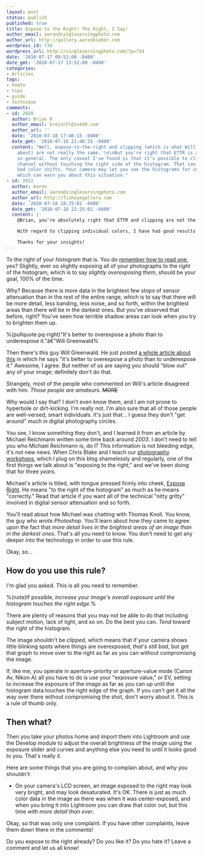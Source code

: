 ```yaml
---
layout: post
status: publish
published: true
title: Expose to the Right! The Right, I Say!
author_email: aaron@singleservingphoto.com
author_url: http://gallery.aaronbieber.com
wordpress_id: 734
wordpress_url: http://singleservingphoto.com/?p=734
date: '2010-07-17 09:52:00 -0400'
date_gmt: '2010-07-17 13:52:00 -0400'
categories:
- Articles
tags:
- howto
- tips
- guide
- technique
comments:
- id: 2020
  author: Brian R
  author_email: breischl@zx440.com
  author_url: ''
  date: '2010-07-18 17:46:15 -0400'
  date_gmt: '2010-07-18 21:46:15 -0400'
  content: "Well, expose-to-the-right and clipping (which is what Will is talking
    about) are not really the same. \n\nBut you're right that ETTR is a good idea
    in general. The only caveat I've found is that it's possible to clip one color
    channel without touching the right side of the histogram. That can give you some
    bad color shifts. Your camera may let you see the histograms for individual channels,
    which can warn you about this situation."
- id: 2022
  author: Aaron
  author_email: aaron@singleservingphoto.com
  author_url: http://fisheyegallery.com
  date: '2010-07-18 18:25:01 -0400'
  date_gmt: '2010-07-18 22:25:01 -0400'
  content: |-
    @Brian, you're absolutely right that ETTR and clipping are not the same thing. I wanted to be careful not to give the impression that actually overexposing is a good idea (in terms of losing data, or clipping), though exposing toward the right is.

    With regard to clipping individual colors, I have had good results clipping the red channel in sunset shots in the past, although your mileage may vary. As you say, if your camera offers an RGB histogram view and you are concerned with that possibility, it's a good idea to use it.

    Thanks for your insights!
---
```

To the right of your _histogram_ that is. You do
[remember how to read one](/articles/2007/06/03/histograms-huh/),
yes?  Slightly, ever so slightly exposing all of your photographs to the _right_
of the histogram, which is to say _slightly overexposing them_, should be your
goal, 100% of the time.

Why? Because there is more data in the brightest few stops of sensor
attenuation than in the rest of the entire range, which is to say that
there will be more detail, less banding, less noise, and so forth,
within the brightest areas than there will be in the darkest ones. But
you've observed that before, right? You've seen how terrible shadow
areas can look when you try to brighten them up.

%(pullquote pq-right)"It's better to overexpose a photo than to
underexpose it."â€”Will Greenwald%

Then there's this guy Will Greenwald. He just posted
[a whole article about this](http://www.tested.com/news/underexposed-vs-overexposed-photos-which-is-worse/558/)
in which he says "it's better to overexpose a photo than to underexpose
it." Awesome, I agree. But neither of us are saying you should "blow
out" any of your image; definitely don't do that.

Strangely, most of the people who commented on Will's article disagreed
with him. _Those people are amateurs_. ~~MORE~~

Why would I say that? I don't even know them, and I am not prone to
hyperbole or dirt-kicking. I'm really not. I'm also sure that all of
those people are well-versed, smart individuals. It's just that... I
guess they don't "get around" much in digital photography circles.

You see, I know something they don't, and I learned it from an article
by Michael Reichmann written some time back around _2003_. I don't
need to tell you who Michael Reichmann is, do I? This information is not
bleeding edge, it's not new news. When Chris Blake and I teach our
[photography workshops](http://artphotoworkshops.com), which I plug on
this blog shamelessly and regularly, one of the first things we talk
about is "exposing to the right," and we've been doing that for three
_years_.

Michael's article is titled, with tongue pressed firmly into cheek,
[Expose Right](http://www.luminous-landscape.com/tutorials/expose-right.shtml).
He means "to the right of the histogram" as much as he means
"correctly." Read that article if you want all of the technical "nitty
gritty" involved in digital sensor attenuation and so forth.

You'll read about how Michael was chatting with Thomas Knoll. You know,
the guy who _wrote Photoshop_. You'll learn about how they came to
agree upon the fact that _more detail lives in the brightest areas of
an image than in the darkest ones_. That's all you need to know. You
don't need to get any deeper into the technology in order to use this
rule.

Okay, so...

## How do you use this rule?

I'm glad you asked. This is all you need to remember.

%(note)If possible, *increase your image's overall exposure until _the
histogram touches the right edge_*.%

There are plenty of reasons that you may not be able to do that
including subject motion, lack of light, and so on. Do the best you can.
_Tend_ toward the right of the histogram.

The image shouldn't be _clipped_, which means that if your camera
shows little blinking spots where things are overexposed, _that's still
bad_, but get that graph to move over to the right as far as you can
without compromising the image.

If, like me, you operate in aperture-priority or aperture-value mode
(Canon Av, Nikon A) all you have to do is use your "exposure value," or
EV, setting to increase the exposure of the image as far as you can up
until the histogram data touches the right edge of the graph. If you
can't get it all the way over there without compromising the shot, don't
worry about it. This is a rule of thumb only.

## Then what?

Then you take your photos home and import them into Lightroom and use
the Develop module to adjust the overall brightness of the image using
the exposure slider and curves and anything else you need to until it
looks good to you. That's really it.

Here are some things that you are going to complain about, and why you
shouldn't:

* On your camera's LCD screen, an image exposed to the right may look
very bright, and may look desaturated. It's OK. There is just as much
color data in the image as there was when it was center-exposed, and
when you bring it into Lightroom you can draw that color out, but this
time _with more detail than ever_.

Okay, so that was only one complaint. If you have other complaints,
leave them down there in the comments!

Do you expose to the right already? Do you like it? Do you hate it?
Leave a comment and let us all know!
